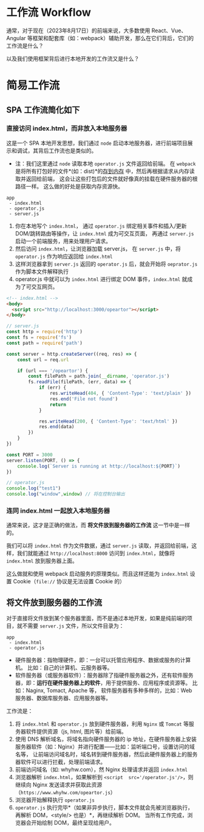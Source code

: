 # 工作流 Workflow

通常，对于现在（2023年8月17日）的前端来说，大多数使用 React、Vue、Angular 等框架和配套库（如：webpack）辅助开发，那么在它们背后，它们的工作流是什么？

以及我们使用框架背后进行本地开发的工作流又是什么？

# 简易工作流

## SPA 工作流简化如下

### 直接访问 index.html，而非放入本地服务器

这是一个 SPA 本地开发思想，我们通过 `node` 启动本地服务器，进行前端项目展示和调试，其背后工作流也是类似的。

- 注：我们这里通过 `node` 读取本地 `operator.js` 文件返回给前端。
  在 `webpack` 是将所有打包好的文件*(如：dist)*的[存到内存](https://webpack.docschina.org/guides/development/) 中，然后再根据请求从内存读取并返回给前端，
  这会让这些打包后的文件就好像真的挂载在硬件服务器的根路径一样。
  这么做的好处是获取内存资源快。

```
app
 - index.html
 - operator.js
 - server.js
```

1. 你在本地写个 `index.html`，
   通过 `operator.js` 绑定相关事件和插入/更新 DOM/跳转路由等操作，让 `index.html` 成为可交互页面，
   再通过 `server.js` 启动一个前端服务，用来处理用户请求。
2. 然后访问 `index.html`，让浏览器加载 server.js，
   在 `server.js` 中，将 `operator.js` 作为响应返回给 `index.html`
3. 这样浏览器拿到 `server.js` 返回的 `operator.js` 后，就会开始将 `oeprator.js` 作为脚本文件解释执行
4. operator.js 中就可以为 `index.html` 进行绑定 DOM 事件，`index.html` 就成为了可交互网页。

```html
<!-- index.html -->
<body>
  <script src="http://localhost:3000/opeartor"></script>
</body>
```

```js
// server.js
const http = require('http')
const fs = require('fs')
const path = require('path')

const server = http.createServer((req, res) => {
    const url = req.url

    if (url === '/opeartor') {
        const filePath = path.join(__dirname, 'operator.js')
        fs.readFile(filePath, (err, data) => {
            if (err) {
                res.writeHead(404, { 'Content-Type': 'text/plain' })
                res.end('File not found')
                return
            }

            res.writeHead(200, { 'Content-Type': 'text/html' })
            res.end(data)
        })
    }
})

const PORT = 3000
server.listen(PORT, () => {
    console.log(`Server is running at http://localhost:${PORT}`)
})

```

```js
// operator.js
console.log("test1")
console.log("window",window) // 将在控制台输出
```

### 连同 index.html 一起放入本地服务器

通常来说，这才是正确的做法，而 **将文件放到服务器的工作流** 这一节中是一样的。

我们可以将 `index.html` 作为文件数据，通过 `server.js` 读取，并返回给前端，这样，我们就能通过 `http://localhost:8000` 访问到 `index.html`，就像将 `index.html` 放到服务器上面。

这么做就和使用 webpack 启动服务的原理类似。而且这样还能为 `index.html` 设置 Cookie（`file://` 协议是无法设置 Cookie 的）

## 将文件放到服务器的工作流

对于直接将文件放到某个服务器里面，而不是通过本地开发，如果是纯前端的项目，就不需要 `server.js` 文件，所以文件目录为：

```
app
 - index.html
 - operator.js
```

- 硬件服务器：指物理硬件，即：一台可以托管应用程序、数据或服务的计算机。
  比如：自己的计算机、云服务器等。
- 软件服务器（或服务器软件）：服务器除了指硬件服务器之外，还有软件服务器，即：**运行在硬件服务器上的软件**，用于提供服务、应用程序或资源等。
  比如：Naginx, Tomact, Apache 等，
  软件服务器有多种多样的，比如：Web 服务器、数据库服务器、应用服务器等。

工作流是：

1. 将 `index.html` 和 `operator.js` 放到硬件服务器，利用 `Nginx` 或 `Tomcat` 等服务器软件提供资源（js, html, 图片等）给前端。
2. 使用 DNS 解析域名，将域名指向硬件服务器的 ip 地址，在硬件服务器上安装服务器软件（如：Nginx）并进行配置——比如：监听端口号，设置访问的域名等，
   让前端访问域名时，域名转到硬件服务器，然后此硬件服务器上的服务器软件可以进行拦截，处理前端请求。
3. 前端访问域名（如: whyhw.com），然 Nginx 处理请求并返回 `index.html`
4. 浏览器解析 `index.html`，如果解析到 `<script  src='/operator.js'/>`，则继续向 Nginx  发送请求并获取此资源（`https://www.whyhw.com/opeartor.js`）
5. 浏览器开始解释执行 `operator.js`
6. `operator.js` 执行完毕*（如果非异步执行，脚本文件就会先被浏览器执行，再解析 DOM，\<style/> 也是）*，再继续解析 DOM。
   当所有工作完成，浏览器会开始绘制 DOM，最终呈现给用户。
